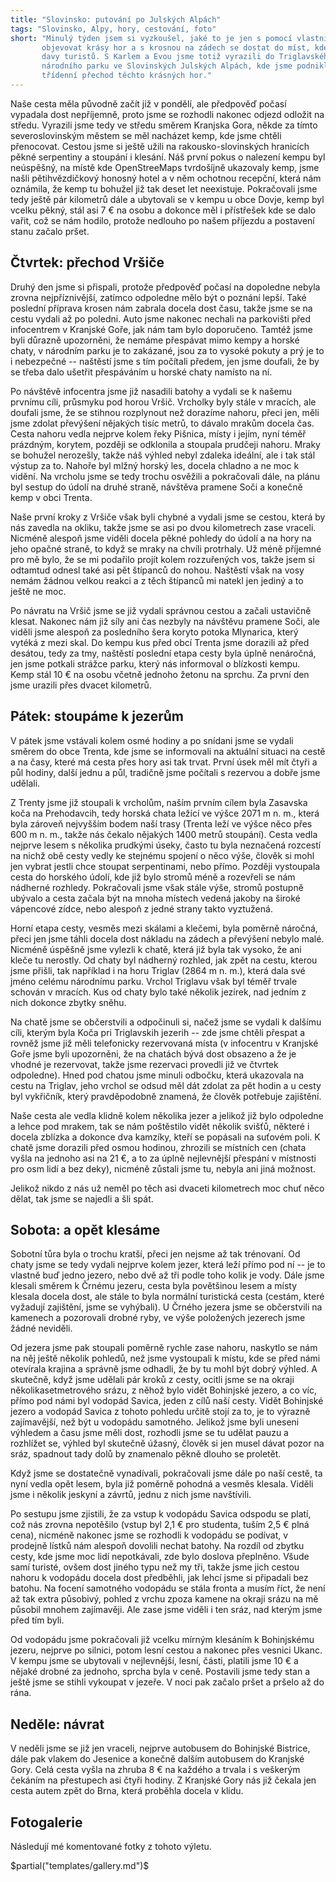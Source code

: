 ```yaml
---
title: "Slovinsko: putování po Julských Alpách"
tags: "Slovinsko, Alpy, hory, cestování, foto"
short: "Minulý týden jsem si vyzkoušel, jaké to je jen s pomocí vlastních nohou
       objevovat krásy hor a s krosnou na zádech se dostat do míst, kde neproudí
       davy turistů. S Karlem a Evou jsme totiž vyrazili do Triglavského
       národního parku ve Slovinských Julských Alpách, kde jsme podnikli
       třídenní přechod těchto krásných hor."
---
```


Naše cesta měla původně začít již v pondělí, ale předpověď počasí vypadala dost
nepříjemně, proto jsme se rozhodli nakonec odjezd odložit na středu.  Vyrazili
jsme tedy ve středu směrem Kranjska Gora, někde za tímto severoslovinským městem se měl
nacházet kemp, kde jsme chtěli přenocovat. Cestou jsme si ještě užili na
rakousko-slovinských hranicích pěkné serpentiny a stoupání i klesání. Náš
první pokus o nalezení kempu byl neúspěšný, na místě kde OpenStreeMaps
tvrdošíjně ukazovaly kemp, jsme našli pětihvězdičkový honosný hotel a v něm
ochotnou recepční, která nám oznámila, že kemp tu bohužel již tak deset let
neexistuje. Pokračovali jsme tedy ještě pár kilometrů dále a ubytovali se v
kempu u obce Dovje, kemp byl vcelku pěkný, stál asi 7 € na osobu a dokonce měl i
přístřešek kde se dalo vařit, což se nám hodilo, protože nedlouho po našem
příjezdu a postavení stanu začalo pršet.

## Čtvrtek: přechod Vršiče

Druhý den jsme si přispali, protože předpověď počasí na dopoledne nebyla zrovna
nejpříznivější, zatímco odpoledne mělo být o poznání lepší. Také poslední
příprava krosen nám zabrala docela dost času, takže jsme se na cestu vydali až
po poledni. Auto jsme nakonec nechali na parkovišti před infocentrem v Kranjské
Goře, jak nám tam bylo doporučeno. Tamtéž jsme byli důrazně upozorněni, že
nemáme přespávat mimo kempy a horské chaty, v národním parku je to zakázané,
jsou za to vysoké pokuty a prý je to i nebezpečné -- naštěstí jsme s tím
počítali předem, jen jsme doufali, že by se třeba dalo ušetřit přespáváním u
horské chaty namísto na ní.

Po návštěvě infocentra jsme již nasadili batohy a vydali se k našemu prvnímu
cíli, průsmyku pod horou Vršič. Vrcholky byly stále v mracích, ale doufali jsme,
že se stihnou rozplynout než dorazíme nahoru, přeci jen, měli jsme zdolat
převýšení nějakých tisíc metrů, to dávalo mrakům docela čas. Cesta nahoru vedla
nejprve kolem řeky Pišnica, místy i jejím, nyní téměř prázdným, korytem, později
se odklonila a stoupala prudčeji nahoru. Mraky se bohužel nerozešly, takže náš
výhled nebyl zdaleka ideální, ale i tak stál výstup za to. Nahoře byl mlžný
horský les, docela chladno a ne moc k vidění. Na vrcholu jsme se tedy trochu
osvěžili a pokračovali dále, na plánu byl sestup do údolí na druhé straně,
návštěva pramene Soči a konečně kemp v obci Trenta.

Naše první kroky z Vršiče však byli chybné a vydali jsme se cestou, která by nás
zavedla na okliku, takže jsme se asi po dvou kilometrech zase vraceli. Nicméně
alespoň jsme viděli docela pěkné pohledy do údolí a na hory na jeho opačné
straně, to když se mraky na chvíli protrhaly. Už méně příjemné pro mě bylo, že
se mi podařilo projít kolem rozzuřených vos, takže jsem si odtamtud odnesl také
asi pět štípanců do nohou. Naštěstí však na vosy nemám žádnou velkou reakci a z
těch štípanců mi natekl jen jediný a to ještě ne moc.

Po návratu na Vršič jsme se již vydali správnou cestou a začali ustavičně
klesat. Nakonec nám již síly ani čas nezbyly na návštěvu pramene Soči, ale
viděli jsme alespoň za posledního šera koryto potoka Mlynarica, který vytéká z
mezi skal. Do kempu kus před obcí Trenta jsme dorazili až před desátou, tedy za
tmy, naštěstí poslední etapa cesty byla úplně nenáročná, jen jsme potkali
strážce parku, který nás informoval o blízkosti kempu. Kemp stál 10 € na osobu
včetně jednoho žetonu na sprchu. Za první den jsme urazili přes dvacet
kilometrů.

## Pátek: stoupáme k jezerům

V pátek jsme vstávali kolem osmé hodiny a po snídani jsme se vydali směrem do
obce Trenta, kde jsme se informovali na aktuální situaci na cestě a na časy,
které má cesta přes hory asi tak trvat. První úsek měl mít čtyři a půl hodiny,
další jednu a půl, tradičně jsme počítali s rezervou a dobře jsme udělali.

Z Trenty jsme již stoupali k vrcholům, naším prvním cílem byla Zasavska koča na
Prehodavcih, tedy horská chata ležící ve výšce 2071 m n. m., která byla zároveň
nejvyšším bodem naší trasy (Trenta leží ve výšce něco přes 600 m n. m., takže
nás čekalo nějakých 1400 metrů stoupání). Cesta vedla nejprve lesem s několika
prudkými úseky, často tu byla neznačená rozcestí na nichž obě cesty vedly ke
stejnému spojení o něco výše, člověk si mohl jen vybrat jestli chce stoupat
serpentinami, nebo přímo. Později vystoupala cesta do horského údolí, kde již
bylo stromů méně a rozevřeli se nám nádherné rozhledy.  Pokračovali jsme však
stále výše, stromů postupně ubývalo a cesta začala být na mnoha místech vedená
jakoby na široké vápencové zídce, nebo alespoň z jedné strany takto vyztužená.

Horní etapa cesty, vesměs mezi skálami a klečemi, byla poměrně náročná, přeci
jen jsme táhli docela dost nákladu na zádech a převýšení nebylo malé. Nicméně
úspěšně jsme vylezli k chatě, která již byla tak vysoko, že ani kleče tu
nerostly. Od chaty byl nádherný rozhled, jak zpět na cestu, kterou jsme přišli,
tak například i na horu Triglav (2864 m n. m.), která dala své jméno celému národnímu parku.
Vrchol Triglavu však byl téměř trvale schován v mracích.  Kus od chaty bylo také
několik jezírek, nad jedním z nich dokonce zbytky sněhu.

Na chatě jsme se občerstvili a odpočinuli si, načež jsme se vydali k dalšímu
cíli, kterým byla Koča pri Triglavskih jezerih -- zde jsme chtěli přespat a
rovněž jsme již měli telefonicky rezervovaná místa (v infocentru v Kranjské Goře
jsme byli upozorněni, že na chatách bývá dost obsazeno a že je vhodné je
rezervovat, takže jsme rezervaci provedli již ve čtvrtek odpoledne). Hned pod
chatou jsme minuli odbočku, která ukazovala na cestu na Triglav, jeho vrchol se
odsud měl dát zdolat za pět hodin a u cesty byl vykřičník, který pravděpodobně
znamená, že člověk potřebuje zajištění.

Naše cesta ale vedla klidně kolem několika jezer a jelikož již bylo odpoledne a
lehce pod mrakem, tak se nám poštěstilo vidět několik svišťů, některé i docela
zblízka a dokonce dva kamzíky, kteří se popásali na suťovém poli. K chatě jsme
dorazili před osmou hodinou, zhrozili se místních cen (chata vyšla na jednoho
asi na 21 €, a to za úplně nejlevnější přespání v místnosti pro osm lidí a bez
deky), nicméně zůstali jsme tu, nebyla ani jiná možnost.

Jelikož nikdo z nás už neměl po těch asi dvaceti kilometrech moc chuť něco
dělat, tak jsme se najedli a šli spát.

## Sobota: a opět klesáme

Sobotní tůra byla o trochu kratší, přeci jen nejsme až tak trénovaní. Od chaty jsme se
tedy vydali nejprve kolem jezer, která leží přímo pod ní -- je to vlastně buď
jedno jezero, nebo dvě až tři podle toho kolik je vody. Dále jsme klesali směrem
k Črnému jezeru, cesta byla povětšinou lesem a místy klesala docela dost, ale
stále to byla normální turistická cesta (cestám, které vyžadují zajištění, jsme
se vyhýbali). U Črného jezera jsme se občerstvili na kamenech a pozorovali
drobné ryby, ve výše položených jezerech jsme žádné neviděli.

Od jezera jsme pak stoupali poměrně rychle zase nahoru, naskytlo se nám na něj
ještě několik pohledů, než jsme vystoupali k místu, kde se před námi otevírala
krajina a správně jsme odhadli, že by tu mohl být dobrý výhled. A skutečně, když
jsme udělali pár kroků z cesty, ocitli jsme se na okraji několikasetmetrového
srázu, z něhož bylo vidět Bohinjské jezero, a co víc, přímo pod námi byl vodopád
Savica, jeden z cílů naší cesty. Vidět Bohinjské jezero a vodopád Savica z
tohoto pohledu určitě stojí za to, je to výrazně zajímavější, než být u vodopádu
samotného. Jelikož jsme byli uneseni výhledem a času jsme měli dost, rozhodli
jsme se tu udělat pauzu a rozhlížet se, výhled byl skutečně úžasný, člověk si
jen musel dávat pozor na sráz, spadnout tady dolů by znamenalo pěkně dlouho se
proletět.

Když jsme se dostatečně vynadívali, pokračovali jsme dále po naší cestě, ta nyní
vedla opět lesem, byla již poměrně pohodná a vesměs klesala. Viděli jsme i
několik jeskyní a závrtů, jednu z nich jsme navštívili.

Po sestupu jsme zjistili, že za vstup k vodopádu Savica odspodu se platí,
což nás zrovna nepotěšilo (vstup byl 2,1 € pro studenta, tuším 2,5 € plná cena),
nicméně nakonec jsme se rozhodli k vodopádu se podívat, v prodejně lístků nám
alespoň dovolili nechat batohy. Na rozdíl od zbytku cesty, kde jsme moc lidí
nepotkávali, zde bylo doslova přeplněno. Všude samí turisté, ovšem dost jiného
typu než my tři, takže jsme jich cestou nahoru k vodopádu docela dost předběhli,
jak lehcí jsme si připadali bez batohu. Na focení samotného vodopádu se stála
fronta a musím říct, že není až tak extra působivý, pohled z vrchu zpoza kamene
na okraji srázu na mě působil mnohem zajímavěji. Ale zase jsme viděli i ten
sráz, nad kterým jsme před tím byli.

Od vodopádu jsme pokračovali již vcelku mírným klesáním k Bohinjskému jezeru,
nejprve po silnici, potom lesní cestou a nakonec přes vesnici Ukanc. V kempu
jsme se ubytovali v nejlevnější, lesní, části, platili jsme 10 € a nějaké drobné
za jednoho, sprcha byla v ceně. Postavili jsme tedy stan a ještě jsme se stihli
vykoupat v jezeře. V noci pak začalo pršet a pršelo až do rána.

## Neděle: návrat

V neděli jsme se již jen vraceli, nejprve autobusem do Bohinjské Bistrice, dále
pak vlakem do Jesenice a konečně dalším autobusem do Kranjské Gory. Celá cesta
vyšla na zhruba 8 € na každého a trvala i s veškerým čekáním na přestupech asi
čtyři hodiny. Z Kranjské Gory nás již čekala jen cesta autem zpět do Brna, která
proběhla docela v klidu.

## Fotogalerie

Následují mé komentované fotky z tohoto výletu.

$partial("templates/gallery.md")$
